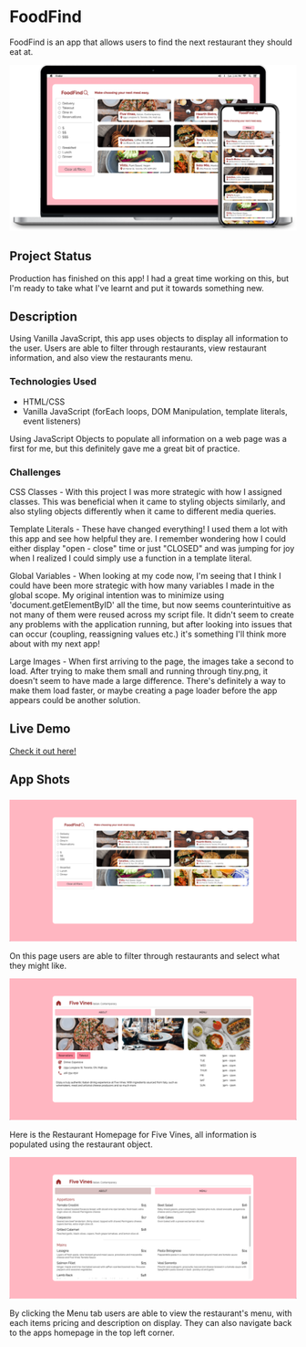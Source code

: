 # FoodFind

FoodFind is an app that allows users to find the next restaurant they should eat at.

![FoodFind in Mobile and Desktop](/images/appInDevices.png?raw=true "Apps in Devices")

## Project Status
Production has finished on this app! I had a great time working on this, but I'm ready to take what I've learnt and put it towards something new.

## Description

Using Vanilla JavaScript, this app uses objects to display all information to the user. Users are able to filter through restaurants, view restaurant information, and also view the restaurants menu. 

### Technologies Used
- HTML/CSS
- Vanilla JavaScript (forEach loops, DOM Manipulation, template literals, event listeners)

Using JavaScript Objects to populate all information on a web page was a first for me, but this definitely gave me a great bit of practice.

### Challenges
CSS Classes - With this project I was more strategic with how I assigned classes. This was beneficial when it came to styling objects similarly, and also styling objects differently when it came to different media queries.

Template Literals - These have changed everything! I used them a lot with this app and see how helpful they are. I remember wondering how I could either display "open - close" time or just "CLOSED" and was jumping for joy when I realized I could simply use a function in a template literal.

Global Variables - When looking at my code now, I'm seeing that I think I could have been more strategic with how many variables I made in the global scope. My original intention was to minimize using 'document.getElementByID' all the time, but now seems counterintuitive as not many of them were reused across my script file. It didn't seem to create any problems with the application running, but after looking into issues that can occur (coupling, reassigning values etc.) it's something I'll think more about with my next app!

Large Images - When first arriving to the page, the images take a second to load. After trying to make them small and running through tiny.png, it doesn't seem to have made a large difference. There's definitely a way to make them load faster, or maybe creating a page loader before the app appears could be another solution.

## Live Demo
[Check it out here!](https://danacarroll.com/foodFind)

## App Shots
###
![App Home Page - Desktop](/images/ss-appHome.png?raw=true "App Home")

On this page users are able to filter through restaurants and select what they might like.

![Restaurant HomePage - Desktop](/images/ss-restHome.png?raw=true "Restaurant Home")

Here is the Restaurant Homepage for Five Vines, all information is populated using the restaurant object.

![Restaurant Menu - Desktop](/images/ss-restMenu.png?raw=true "Restaurant Menu")

By clicking the Menu tab users are able to view the restaurant's menu, with each items pricing and description on display. They can also navigate back to the apps homepage in the top left corner.



